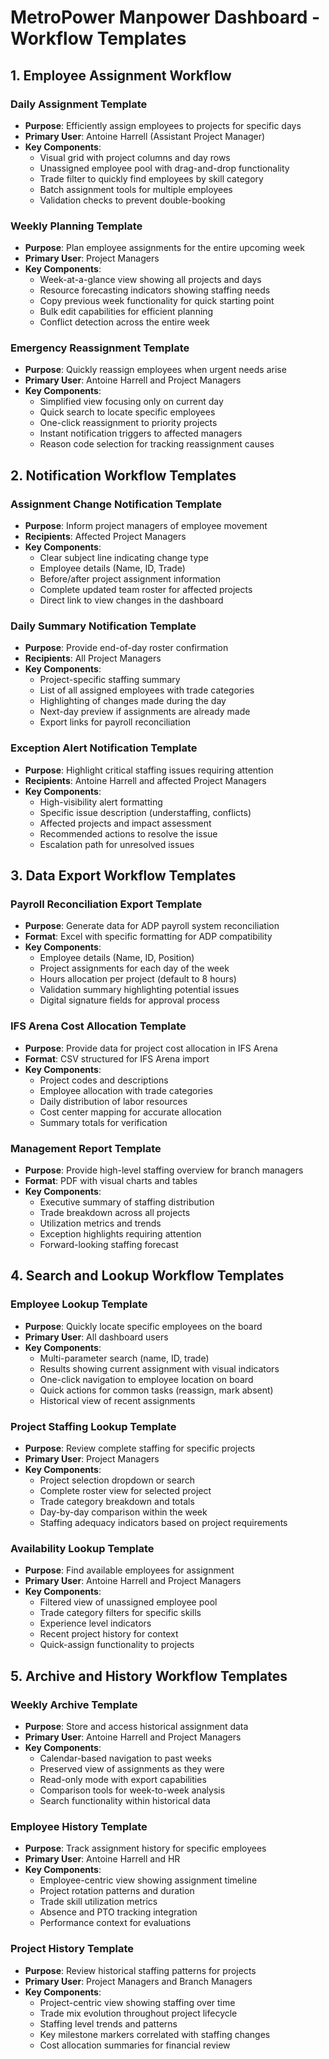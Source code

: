 # MetroPower Manpower Dashboard - Workflow Templates

## 1. Employee Assignment Workflow

### Daily Assignment Template
- **Purpose**: Efficiently assign employees to projects for specific days
- **Primary User**: Antoine Harrell (Assistant Project Manager)
- **Key Components**:
  - Visual grid with project columns and day rows
  - Unassigned employee pool with drag-and-drop functionality
  - Trade filter to quickly find employees by skill category
  - Batch assignment tools for multiple employees
  - Validation checks to prevent double-booking

### Weekly Planning Template
- **Purpose**: Plan employee assignments for the entire upcoming week
- **Primary User**: Project Managers
- **Key Components**:
  - Week-at-a-glance view showing all projects and days
  - Resource forecasting indicators showing staffing needs
  - Copy previous week functionality for quick starting point
  - Bulk edit capabilities for efficient planning
  - Conflict detection across the entire week

### Emergency Reassignment Template
- **Purpose**: Quickly reassign employees when urgent needs arise
- **Primary User**: Antoine Harrell and Project Managers
- **Key Components**:
  - Simplified view focusing only on current day
  - Quick search to locate specific employees
  - One-click reassignment to priority projects
  - Instant notification triggers to affected managers
  - Reason code selection for tracking reassignment causes

## 2. Notification Workflow Templates

### Assignment Change Notification Template
- **Purpose**: Inform project managers of employee movement
- **Recipients**: Affected Project Managers
- **Key Components**:
  - Clear subject line indicating change type
  - Employee details (Name, ID, Trade)
  - Before/after project assignment information
  - Complete updated team roster for affected projects
  - Direct link to view changes in the dashboard

### Daily Summary Notification Template
- **Purpose**: Provide end-of-day roster confirmation
- **Recipients**: All Project Managers
- **Key Components**:
  - Project-specific staffing summary
  - List of all assigned employees with trade categories
  - Highlighting of changes made during the day
  - Next-day preview if assignments are already made
  - Export links for payroll reconciliation

### Exception Alert Notification Template
- **Purpose**: Highlight critical staffing issues requiring attention
- **Recipients**: Antoine Harrell and affected Project Managers
- **Key Components**:
  - High-visibility alert formatting
  - Specific issue description (understaffing, conflicts)
  - Affected projects and impact assessment
  - Recommended actions to resolve the issue
  - Escalation path for unresolved issues

## 3. Data Export Workflow Templates

### Payroll Reconciliation Export Template
- **Purpose**: Generate data for ADP payroll system reconciliation
- **Format**: Excel with specific formatting for ADP compatibility
- **Key Components**:
  - Employee details (Name, ID, Position)
  - Project assignments for each day of the week
  - Hours allocation per project (default to 8 hours)
  - Validation summary highlighting potential issues
  - Digital signature fields for approval process

### IFS Arena Cost Allocation Template
- **Purpose**: Provide data for project cost allocation in IFS Arena
- **Format**: CSV structured for IFS Arena import
- **Key Components**:
  - Project codes and descriptions
  - Employee allocation with trade categories
  - Daily distribution of labor resources
  - Cost center mapping for accurate allocation
  - Summary totals for verification

### Management Report Template
- **Purpose**: Provide high-level staffing overview for branch managers
- **Format**: PDF with visual charts and tables
- **Key Components**:
  - Executive summary of staffing distribution
  - Trade breakdown across all projects
  - Utilization metrics and trends
  - Exception highlights requiring attention
  - Forward-looking staffing forecast

## 4. Search and Lookup Workflow Templates

### Employee Lookup Template
- **Purpose**: Quickly locate specific employees on the board
- **Primary User**: All dashboard users
- **Key Components**:
  - Multi-parameter search (name, ID, trade)
  - Results showing current assignment with visual indicators
  - One-click navigation to employee location on board
  - Quick actions for common tasks (reassign, mark absent)
  - Historical view of recent assignments

### Project Staffing Lookup Template
- **Purpose**: Review complete staffing for specific projects
- **Primary User**: Project Managers
- **Key Components**:
  - Project selection dropdown or search
  - Complete roster view for selected project
  - Trade category breakdown and totals
  - Day-by-day comparison within the week
  - Staffing adequacy indicators based on project requirements

### Availability Lookup Template
- **Purpose**: Find available employees for assignment
- **Primary User**: Antoine Harrell and Project Managers
- **Key Components**:
  - Filtered view of unassigned employee pool
  - Trade category filters for specific skills
  - Experience level indicators
  - Recent project history for context
  - Quick-assign functionality to projects

## 5. Archive and History Workflow Templates

### Weekly Archive Template
- **Purpose**: Store and access historical assignment data
- **Primary User**: Antoine Harrell and Project Managers
- **Key Components**:
  - Calendar-based navigation to past weeks
  - Preserved view of assignments as they were
  - Read-only mode with export capabilities
  - Comparison tools for week-to-week analysis
  - Search functionality within historical data

### Employee History Template
- **Purpose**: Track assignment history for specific employees
- **Primary User**: Antoine Harrell and HR
- **Key Components**:
  - Employee-centric view showing assignment timeline
  - Project rotation patterns and duration
  - Trade skill utilization metrics
  - Absence and PTO tracking integration
  - Performance context for evaluations

### Project History Template
- **Purpose**: Review historical staffing patterns for projects
- **Primary User**: Project Managers and Branch Managers
- **Key Components**:
  - Project-centric view showing staffing over time
  - Trade mix evolution throughout project lifecycle
  - Staffing level trends and patterns
  - Key milestone markers correlated with staffing changes
  - Cost allocation summaries for financial review
